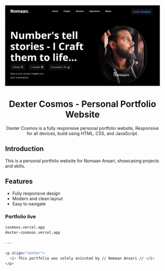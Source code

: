 <div align="center">

  <br />
    <img src="assets/images/Desktop.png" alt="Dexter Cosmos Portfolio" width="600"/>
  <br />

  <h1 align="center">Dexter Cosmos - Personal Portfolio Website</h1>

  Dexter Cosmos is a fully responsive personal portfolio website, Responsive for all devices, build using HTML, CSS, and JavaScript.

</div>

## Introduction

This is a personal portfolio website for Nomaan Ansari, showcasing projects and skills.

## Features

- Fully responsive design
- Modern and clean layout
- Easy to navigate

### Portfolio live
```sh
cosmoos.vercel.app
dexter-cosmoos.vercel.app

---

<p align="center">
  <i> This portfolio was solely exicuted by // Nomaan Ansari // </i>
</p>